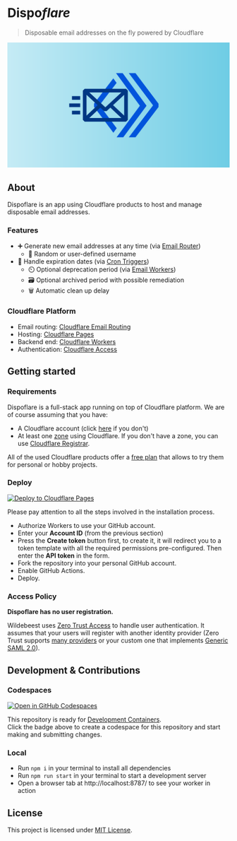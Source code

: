 # Dispo<em>flare</em>

> Disposable email addresses on the fly powered by Cloudflare

![Dispoflare Illustration](.design/illustration.svg)

## About

Dispoflare is an app using Cloudflare products to host and manage disposable email addresses.

### Features

- ➕ Generate new email addresses at any time (via [Email Router](https://developers.cloudflare.com/email-routing/))
  - 🔀 Random or user-defined username
- 📅 Handle expiration dates (via [Cron Triggers](https://developers.cloudflare.com/workers/platform/triggers/cron-triggers/))
  - ⏲️ Optional deprecation period (via [Email Workers](https://developers.cloudflare.com/email-routing/email-workers/))
  - 🗃️ Optional archived period with possible remediation
  - 🗑️ Automatic clean up delay

### Cloudflare Platform

- Email routing: [Cloudflare Email Routing](https://www.cloudflare.com/products/email-routing/)
- Hosting: [Cloudflare Pages](https://pages.cloudflare.com/)
- Backend end: [Cloudflare Workers](https://workers.cloudflare.com/)
- Authentication: [Cloudflare Access](https://www.cloudflare.com/products/zero-trust/access/)

## Getting started

### Requirements

Dispoflare is a full-stack app running on top of Cloudflare platform.
We are of course assuming that you have:
* A Cloudflare account (click [here](https://dash.cloudflare.com/sign-up) if you don't)
* At least one [zone](https://www.cloudflare.com/learning/dns/glossary/dns-zone/) using Cloudflare.
  If you don't have a zone, you can use [Cloudflare Registrar](https://www.cloudflare.com/products/registrar/).

All of the used Cloudflare products offer a [free plan](https://www.cloudflare.com/plans/) that allows to try them for personal or hobby projects.

### Deploy

[![Deploy to Cloudflare Pages](https://deploy.workers.cloudflare.com/button)](https://deploy.workers.cloudflare.com/?url=https://github.com/LeoColomb/dispoflare&authed=true&apiTokenTmpl=%5B%7B%22key%22%3A%22page%22%2C%22type%22%3A%22edit%22%7D%2C%7B%22key%22%3A%22workers_kv_storage%22%2C%22type%22%3A%22edit%22%7D%2C%7B%22key%22%3A%22workers_scripts%22%2C%22type%22%3A%22edit%22%7D%2C%7B%22key%22%3A%22access%22%2C%22type%22%3A%22edit%22%7D%2C%7B%22key%22%3A%22email_routing_address%22%2C%22type%22%3A%22read%22%7D%2C%7B%22key%22%3A%22email_routing_rule%22%2C%22type%22%3A%22edit%22%7D%2C%7B%22key%22%3A%22zone%22%2C%22type%22%3A%22read%22%7D%5D&apiTokenName=Dispoflare)

Please pay attention to all the steps involved in the installation process.

- Authorize Workers to use your GitHub account.
- Enter your **Account ID** (from the previous section)
- Press the **Create token** button first, to create it, it will redirect you to a token template with all the required permissions pre-configured.
  Then enter the **API token** in the form.
- Fork the repository into your personal GitHub account.
- Enable GitHub Actions.
- Deploy.

### Access Policy

**Dispoflare has no user registration.**

Wildebeest uses [Zero Trust Access](https://www.cloudflare.com/products/zero-trust/access/) to handle user authentication.
It assumes that your users will register with another identity provider (Zero Trust supports [many providers](https://developers.cloudflare.com/cloudflare-one/identity/idp-integration/) or your custom one that implements [Generic SAML 2.0](https://developers.cloudflare.com/cloudflare-one/identity/idp-integration/generic-saml/)).

## Development & Contributions

### Codespaces

[![Open in GitHub Codespaces](https://github.com/codespaces/badge.svg)](https://github.com/codespaces/new?hide_repo_select=true&ref=main&repo=586503021)

This repository is ready for [Development Containers](https://containers.dev/).  
Click the badge above to create a codespace for this repository and start making and submitting changes.

### Local

- Run `npm i` in your terminal to install all dependencies
- Run `npm run start` in your terminal to start a development server
- Open a browser tab at http://localhost:8787/ to see your worker in action

## License

This project is licensed under [MIT License](LICENSE).
